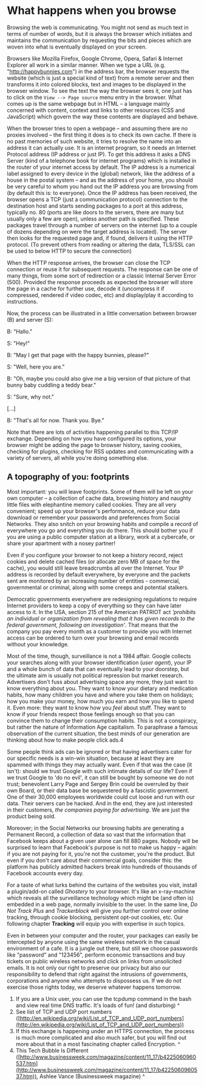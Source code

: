 What happens when you browse
============================

Browsing the web is communicating. You might not send as much text in terms of number of words, but it is always the browser which initiates and maintains the communication by requesting the bits and pieces which are woven into what is eventually displayed on your screen.

Browsers like Mozilla Firefox, Google Chrome, Opera, Safari & Internet Explorer all work in a similar manner. When we type a URL (e.g. "http://happybunnies.com") in the address bar, the browser requests the website (which is just a special kind of text) from a remote server and then transforms it into colored blocks, text and images to be displayed in the browser window. To see the text the way the browser sees it, one just has to click on the `View --> Page source` menu entry in the browser. What comes up is the same webpage but in HTML – a language mainly concerned with content, context and links to other resources (CSS and JavaScript) which govern the way these contents are displayed and behave.

When the browser tries to open a webpage – and assuming there are no proxies involved – the first thing it does is to check its own cache. If there is no past memories of such website, it tries to resolve the name into an address it can actually use. It is an internet program, so it needs an Internet Protocol address (IP address or just IP). To get this address it asks a DNS Server (kind of a telephone book for internet programs) which is installed in the router of your internet access by default. The IP address is a numerical label assigned to every device in the (global) network, like the address of a house in the postal system – and as the address of your home, you should be very careful to whom you hand out the IP address you are browsing from (by default this is: to everyone). Once the IP address has been received, the browser opens a TCP (just a communication protocol) connection to the destination host and starts sending packages to a port at this address, typically no. 80 (ports are like doors to the servers, there are many but usually only a few are open), unless another path is specified. These packages travel through a number of servers on the internet (up to a couple of dozens depending on were the target address is located). The server then looks for the requested page and, if found, delivers it using the HTTP protocol. (To prevent others from reading or altering the data, TLS/SSL can be used to below HTTP to secure the connection)

When the HTTP response arrives, the browser can close the TCP connection or reuse it for subsequent requests. The response can be one of many things, from some sort of redirection or a classic Internal Server Error (500). Provided the response proceeds as expected the browser will store the page in a cache for further use, decode it (uncompress it if compressed, rendered if video codec, etc) and display/play it according to instructions.

Now, the process can be illustrated in a little conversation between browser (B) and server (S):

B: "Hallo."

S: "Hey!"

B: "May I get that page with the happy bunnies, please?"

S: "Well, here you are."

B: "Oh, maybe you could also give me a big version of that picture of that bunny baby cuddling a teddy bear."

S: "Sure, why not."

[...]

B: "That's all for now. Thank you. Bye."

Note that there are lots of activities happening parallel to this TCP/IP exchange. Depending on how you have configured its options, your browser might be adding the page to browser history, saving cookies, checking for plugins, checking for RSS updates and communicating with a variety of servers, all while you're doing something else.

A topography of you: footprints
-------------------------------

Most important: you will leave footprints. Some of them will be left on your own computer – a collection of cache data, browsing history and naughty little files with elephantine memory called cookies. They are all very convenient; speed up your browser's performance, reduce your data download or remember your passwords and preferences from Social Networks. They also snitch on your browsing habits and compile a record of everywhere you go and everything you do there. This should bother you if you are using a public computer station at a library, work at a cybercafe, or share your apartment with a nosey partner!

Even if you configure your browser to not keep a history record, reject cookies and delete cached files (or allocate zero MB of space for the cache), you would still leave breadcrumbs all over the Internet. Your IP address is recorded by default everywhere, by everyone and the packets sent are monitored by an increasing number of entities - commercial, governmental or criminal, along with some creeps and potential stalkers.

Democratic governments everywhere are redesigning regulations to require Internet providers to keep a copy of everything so they can have later access to it. In the USA, section 215 of the American PATRIOT act *'prohibits an individual or organization from revealing that it has given records to the federal government, following an investigation'*. That means that the company you pay every month as a customer to provide you with Internet access can be ordered to turn over your browsing and email records without your knowledge.

Most of the time, though, surveillance is not a 1984 affair. Google collects your searches along with your browser identification (*user agent*), your IP and a whole bunch of data that can eventually lead to your doorstep, but the ultimate aim is usually not political repression but market research. Advertisers don't fuss about advertising space any more, they just want to know everything about you. They want to know your dietary and medication habits, how many children you have and where you take them on holidays; how you make your money, how much you earn and how you like to spend it. Even more: they want to know how you *feel* about stuff. They want to know if your friends respect those feelings enough so that you can convince them to change their consumption habits. This is not a conspiracy, but rather the nature of Information Age capitalism. To paraphrase a famous observation of the current situation, the best minds of our generation are thinking about how to make people click ads.4

Some people think ads can be ignored or that having advertisers cater for our specific needs is a win-win situation, because at least they are spammed with things they may actually want. Even if that was the case (it isn't): should we trust Google with such intimate details of our life? Even if we trust Google to 'do no evil', it can still be bought by someone we do not trust; benevolent Larry Page and Sergey Brin could be overruled by their own Board, or their data base be sequestered by a fascistic government. One of their 30,000 employees worldwide could cut loose and run with our data. Their servers can be hacked. And in the end, they are just interested in their customers, *the companies paying for advertising*. We are just the product being sold.

Moreover; in the Social Networks our browsing habits are generating a Permanent Record, a collection of data so vast that the information that Facebook keeps about a given user alone can fill 880 pages. Nobody will be surprised to learn that Facebook's purpose is not to make us happy – again: if you are not paying for it, you're not the customer, you're the product. But even if you don't care about their commercial goals, consider this: the platform has publicly admitted hackers break into hundreds of thousands of Facebook accounts every day.

For a taste of what lurks behind the curtains of the websites you visit, install a plugin/add-on called *Ghostery* to your browser. It's like an x-ray-machine which reveals all the surveillance technology which might be (and often is) embedded in a web page, normally invisible to the user. In the same line, *Do Not Track Plus* and *Trackerblock* will give you further control over online tracking, through cookie blocking, persistent opt-out cookies, etc. Our following chapter **Tracking** will equip you with expertise in such topics.

Even in between your computer and the router, your packages can easily be intercepted by anyone using the same wireless network in the casual environment of a cafe. It is a jungle out there, but still we choose passwords like  "password" and "123456", perform economic transactions and buy tickets on public wireless networks and click on links from unsolicited emails. It is not only our right to preserve our privacy but also our responsibility to defend that right against the intrusions of governments, corporations and anyone who attempts to dispossess us. If we do not exercise those rights today, we deserve whatever happens tomorrow.

 

 1. If you are a Unix user, you can use the tcpdump command in the bash and view real time DNS traffic. It's loads of fun! (and disturbing) ^
 2. See list of TCP and UDP port numbers ([http://en.wikipedia.org/wiki/List_of_TCP_and_UDP_port_numbers](http://en.wikipedia.org/wiki/List_of_TCP_and_UDP_port_numbers))
 3. If this exchange is happening under an HTTPS connection, the process is much more complicated and also much safer, but you will find out more about that in a most fascinating chapter called Encryption. ^
 4. This Tech Bubble Is Different ([http://www.businessweek.com/magazine/content/11_17/b4225060960537.htm](http://www.businessweek.com/magazine/content/11_17/b4225060960537.htm)), Ashlee Vance (Businessweek magazine) ^
 
